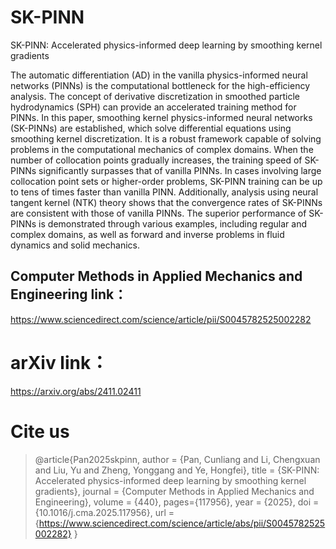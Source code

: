 # SK-PINN
SK-PINN: Accelerated physics-informed deep learning by smoothing kernel gradients

The automatic differentiation (AD) in the vanilla physics-informed neural networks (PINNs) is the computational bottleneck for the high-efficiency analysis. The concept of derivative discretization in smoothed particle hydrodynamics (SPH) can provide an accelerated training method for PINNs. In this paper, smoothing kernel physics-informed neural networks (SK-PINNs) are established, which solve differential equations using smoothing kernel discretization. It is a robust framework capable of solving problems in the computational mechanics of complex domains. When the number of collocation points gradually increases, the training speed of SK-PINNs significantly surpasses that of vanilla PINNs. In cases involving large collocation point sets or higher-order problems, SK-PINN training can be up to tens of times faster than vanilla PINN. Additionally, analysis using neural tangent kernel (NTK) theory shows that the convergence rates of SK-PINNs are consistent with those of vanilla PINNs. The superior performance of SK-PINNs is demonstrated through various examples, including regular and complex domains, as well as forward and inverse problems in fluid dynamics and solid mechanics.

## Computer Methods in Applied Mechanics and Engineering link：
https://www.sciencedirect.com/science/article/pii/S0045782525002282
# arXiv link：
https://arxiv.org/abs/2411.02411
# Cite us
>@article{Pan2025skpinn,
>  author = {Pan, Cunliang and Li, Chengxuan and Liu, Yu and Zheng, Yonggang and Ye, Hongfei},
>  title = {SK-PINN: Accelerated physics-informed deep learning by smoothing kernel gradients},
>  journal = {Computer Methods in Applied Mechanics and Engineering},
>  volume = {440},
>  pages={117956},
>  year = {2025},
>  doi = {10.1016/j.cma.2025.117956},
>  url = {https://www.sciencedirect.com/science/article/abs/pii/S0045782525002282}
>}
